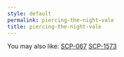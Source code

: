 ```yaml
---
style: default
permalink: piercing-the-night-vale
title: piercing-the-night-vale
---
```

You may also like:
[SCP-067](http://scp-wiki.net/scp-067)
[SCP-1573](http://scp-wiki.net/scp-1573)